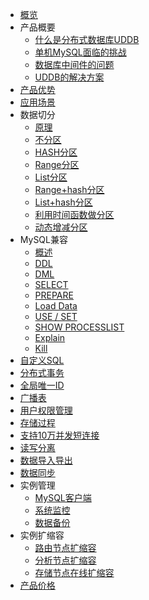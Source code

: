 
* [概览](/uddb/README) 
* 产品概要
    * [什么是分布式数据库UDDB](/uddb/concepts/concepts)
    * [单机MySQL面临的挑战](/uddb/concepts/chanllenge)
    * [数据库中间件的问题](/uddb/concepts/middle)
    * [UDDB的解决方案](/uddb/concepts/method)
* [产品优势](/uddb/superiority)
* [应用场景](/uddb/use)
* 数据切分
    * [原理](/uddb/shard/theory)
    * [不分区](/uddb/shard/noshard)
    * [HASH分区](/uddb/shard/hashshard)
    * [Range分区](/uddb/shard/rangeshard)
    * [List分区](/uddb/shard/listshard)
    * [Range+hash分区](/uddb/shard/rangehash)
    * [List+hash分区](/uddb/shard/listhash)
    * [利用时间函数做分区](/uddb/shard/function)
    * [动态增减分区](/uddb/shard/dynamic)
* MySQL兼容
    * [概述](/uddb/compatible/concepts)
    * [DDL](/uddb/compatible/ddl)
    * [DML](/uddb/compatible/dml)
    * [SELECT](/uddb/compatible/select)
    * [PREPARE](/uddb/compatible/prepare)
    * [Load Data](/uddb/compatible/data)
    * [USE / SET](/uddb/compatible/use)
    * [SHOW PROCESSLIST](/uddb/compatible/show)
    * [Explain](/uddb/compatible/explain)
    * [Kill](/uddb/compatible/kill)
* [自定义SQL](/uddb/definedsql)
* [分布式事务](/uddb/distribute)
* [全局唯一ID](/uddb/only)
* [广播表](/uddb/broadcast)
* [用户权限管理](/uddb/user)
* [存储过程](/uddb/store)
* [支持10万并发短连接](/uddb/connect)
* [读写分离](/uddb/rwrouter)
* [数据导入导出](/uddb/data_import)
* [数据同步](/uddb/sync)
* 实例管理
    * [MySQL客户端](/uddb/consle/client)
    * [系统监控](/uddb/consle/umon)
    * [数据备份](/uddb/consle/backup)
* 实例扩缩容
    * [路由节点扩缩容](/uddb/update/route)
    * [分析节点扩缩容](/uddb/update/analyse)
    * [存储节点在线扩缩容](/uddb/update/ndb)
* [产品价格](/uddb/price)    
